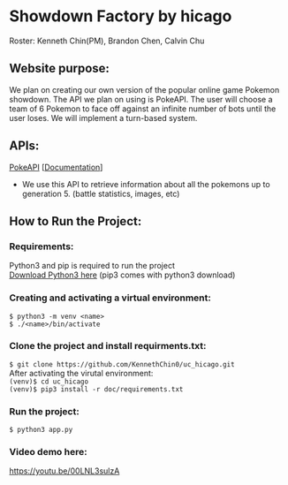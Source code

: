 # Showdown Factory  by hicago
Roster: Kenneth Chin(PM), Brandon Chen, Calvin Chu

## Website purpose:
We plan on creating our own version of the popular online game Pokemon showdown. The API we plan on using is PokeAPI. The user will choose a team of 6 Pokemon to face off against an infinite number of bots until the user loses. We will implement a turn-based system.

## APIs:
[PokeAPI](https://pokeapi.co/api/v2/pokemon/1/) [[Documentation](https://pokeapi.co/docs/v2.html/)]
- We use this API to retrieve information about all the pokemons up to generation 5. (battle statistics, images, etc)

## How to Run the Project:  
### Requirements:
Python3 and pip is required to run the project  
[Download Python3 here](https://www.python.org/downloads/) (pip3 comes with python3 download)

### Creating and activating a virtual environment:
`$ python3 -m venv <name>`  
`$ ./<name>/bin/activate`

### Clone the project and install requirments.txt:
`$ git clone https://github.com/KennethChin0/uc_hicago.git`  
After activating the virutal environment:  
`(venv)$ cd uc_hicago`    
`(venv)$ pip3 install -r doc/requirements.txt`  

### Run the project: 
`$ python3 app.py`  
  
### Video demo here:
https://youtu.be/00LNL3sulzA
